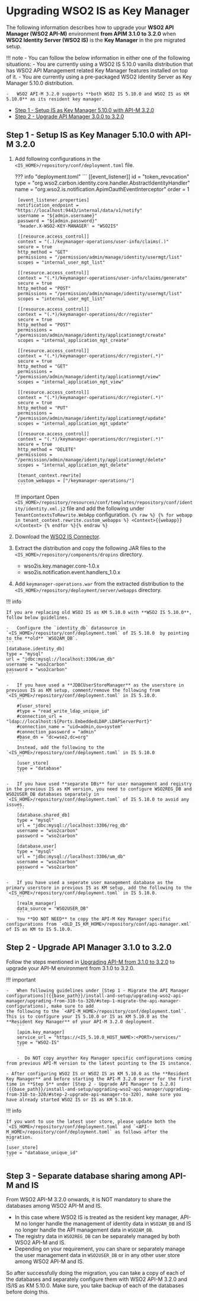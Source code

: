 # Upgrading WSO2 IS as Key Manager

The following information describes how to upgrade your **WSO2 API Manager (WSO2 API-M)** environment **from APIM 3.1.0 to 3.2.0** when **WSO2 Identity Server (WSO2 IS)** is the **Key Manager** in the pre migrated setup.

!!! note
    -   You can follow the below information in either one of the following situations:
        -   You are currently using a WSO2 IS 5.10.0 vanilla distribution that has WSO2 API Management related Key Manager features installed on top of it.
        -   You are currently using a pre-packaged WSO2 Identity Server as Key Manager 5.10.0 distribution.

    -   WSO2 API-M 3.2.0 supports **both WSO2 IS 5.10.0 and WSO2 IS as KM 5.10.0** as its resident key manager.

-   [Step 1 - Setup IS as Key Manager 5.10.0 with API-M 3.2.0](#step-1-setup-is-km)
-   [Step 2 - Upgrade API Manager 3.0.0 to 3.2.0](#step-2-upgrade-api-manager)    

## Step 1 - Setup IS as Key Manager 5.10.0 with API-M 3.2.0 

1. Add following configurations in the `<IS_HOME>/repository/conf/deployment.toml` file.

    ??? info "deployment.toml"
        ```
        [[event_listener]]
        id = "token_revocation"
        type = "org.wso2.carbon.identity.core.handler.AbstractIdentityHandler"
        name = "org.wso2.is.notification.ApimOauthEventInterceptor"
        order = 1

        [event_listener.properties]
        notification_endpoint = "https://localhost:9443/internal/data/v1/notify"
        username = "${admin.username}"
        password = "${admin.password}"
        'header.X-WSO2-KEY-MANAGER' = "WSO2IS"

        [[resource.access_control]]
        context = "(.)/keymanager-operations/user-info/claims(.)"
        secure = true
        http_method = "GET"
        permissions = "/permission/admin/manage/identity/usermgt/list"
        scopes = "internal_user_mgt_list"

        [[resource.access_control]]
        context = "(.*)/keymanager-operations/user-info/claims/generate"
        secure = true
        http_method = "POST"
        permissions = "/permission/admin/manage/identity/usermgt/list"
        scopes = "internal_user_mgt_list"

        [[resource.access_control]]
        context = "(.*)/keymanager-operations/dcr/register"
        secure = true
        http_method = "POST"
        permissions = "/permission/admin/manage/identity/applicationmgt/create"
        scopes = "internal_application_mgt_create"

        [[resource.access_control]]
        context = "(.*)/keymanager-operations/dcr/register(.*)"
        secure = true
        http_method = "GET"
        permissions = "/permission/admin/manage/identity/applicationmgt/view"
        scopes = "internal_application_mgt_view"

        [[resource.access_control]]
        context = "(.*)/keymanager-operations/dcr/register(.*)"
        secure = true
        http_method = "PUT"
        permissions = "/permission/admin/manage/identity/applicationmgt/update"
        scopes = "internal_application_mgt_update"

        [[resource.access_control]]
        context = "(.*)/keymanager-operations/dcr/register(.*)"
        secure = true
        http_method = "DELETE"
        permissions = "/permission/admin/manage/identity/applicationmgt/delete"
        scopes = "internal_application_mgt_delete"

        [tenant_context.rewrite]
        custom_webapps = ["/keymanager-operations/"]
        ```
        
    !!! important
        Open `<IS_HOME>/repository/resources/conf/templates/repository/conf/identity/identity.xml.j2` file and add the following
        under `TenantContextsToRewrite.WebApp` configuration.
           ```{% raw %}
           {% for webapp in tenant_context.rewrite.custom_webapps %}
           <Context>{{webapp}}</Context>
           {% endfor %}{% endraw %}
           ```

3. Download the [WSO2 IS Connector]({{base_path}}/assets/attachments/administer/wso2is-km-connector-1.0.15.zip).

4. Extract the distribution and copy the following JAR files to the `<IS_HOME>/repository/components/dropins` directory.
    -   wso2is.key.manager.core-1.0.x
    -   wso2is.notification.event.handlers_1.0.x

5. Add `keymanager-operations.war` from the extracted distribution to the `<IS_HOME>/repository/deployment/server/webapps` directory.

!!! info

    If you are replacing old WSO2 IS as KM 5.10.0 with **WSO2 IS 5.10.0**, follow below guidelines.

    -   Configure the `identity_db` datasource in `<IS_HOME>/repository/conf/deployment.toml` of IS 5.10.0  by pointing to the **old** `WSO2AM_DB`.
    ```
    [database.identity_db]
    type = "mysql"
    url = "jdbc:mysql://localhost:3306/am_db"
    username = "wso2carbon"
    password = "wso2carbon"
    ```

    -   If you have used a **JDBCUserStoreManager** as the userstore in previous IS as KM setup, comment/remove the following from `<IS_HOME>/repository/conf/deployment.toml` in IS 5.10.0.
        ```
        #[user_store]
        #type = "read_write_ldap_unique_id"
        #connection_url = "ldap://localhost:${Ports.EmbeddedLDAP.LDAPServerPort}"
        #connection_name = "uid=admin,ou=system"
        #connection_password = "admin"
        #base_dn = "dc=wso2,dc=org"      
        ```
        Instead, add the following to the `<IS_HOME>/repository/conf/deployment.toml` in IS 5.10.0
        ```
        [user_store]
        type = "database"
        ```

    -   If you have used **separate DBs** for user management and registry in the previous IS as KM version, you need to configure WSO2REG_DB and WSO2USER_DB databases separately in `<IS_HOME>/repository/conf/deployment.toml` of IS 5.10.0 to avoid any issues.
        ```
        [database.shared_db]
        type = "mysql"
        url = "jdbc:mysql://localhost:3306/reg_db"
        username = "wso2carbon"
        password = "wso2carbon"

        [database.user]
        type = "mysql"
        url = "jdbc:mysql://localhost:3306/um_db"
        username = "wso2carbon"
        password = "wso2carbon"
        ```

    -   If you have used a seperate user management database as the primary userstore in previous IS as KM setup, add the following to the `<IS_HOME>/repository/conf/deployment.toml` in IS 5.10.0.
        ```
        [realm_manager]
        data_source = "WSO2USER_DB"
        ```
    -   You **DO NOT NEED** to copy the API-M Key Manager specific configurations from `<OLD_IS_KM_HOME>/repository/conf/api-manager.xml` of IS as KM to IS 5.10.0.

## Step 2 - Upgrade API Manager 3.1.0 to 3.2.0

Follow the steps mentioned in [Upgrading API-M from 3.1.0 to 3.2.0]({{base_path}}/install-and-setup/upgrading-wso2-api-manager/upgrading-from-310-to-320/) to upgrade your API-M environment from 3.1.0 to 3.2.0.

!!! important

    -   When following guidelines under [Step 1 - Migrate the API Manager configurations]({{base_path}}/install-and-setup/upgrading-wso2-api-manager/upgrading-from-310-to-320/#step-1-migrate-the-api-manager-configurations), make sure to add
    the following to the `<API-M_HOME>/repository/conf/deployment.toml`. This is to configure your IS 5.10.0 or IS as KM 5.10.0 as the **Resident Key Manager** of your API-M 3.2.0 deployment.
        ```
        [apim.key_manager]
        service_url = "https://<IS_5.10.0_HOST_NAME>:<PORT>/services/"
        type = "WSO2-IS"
        ```

        -  Do NOT copy anyother Key Manager specific configurations coming from previous API-M version to the latest pointing to the IS instance.

    - After configuring WSO2 IS or WSO2 IS as KM 5.10.0 as the **Resident Key Manager** and before starting the API-M 3.2.0 server for the first time in **Step 5** under [Step 2 - Upgrade API Manager to 3.2.0]({{base_path}}/install-and-setup/upgrading-wso2-api-manager/upgrading-from-310-to-320/#step-2-upgrade-api-manager-to-320), make sure you have already started WSO2 IS or IS as KM 5.10.0.

!!! info

    If you want to use the latest user store, please update both the `<IS_HOME>/repository/conf/deployment.toml` and `<API-M_HOME>/repository/conf/deployment.toml` as follows after the migration.
    ```
    [user_store]
    type = "database_unique_id"
    ```

## Step 3 - Separate database sharing among API-M and IS

From WSO2 API-M 3.2.0 onwards, it is NOT mandatory to share the databases among WSO2 API-M and IS. 

-   In this case where WSO2 IS is treated as the resident key manager, API-M no longer handle the management of identity data in `WSO2AM_DB` and IS no longer handle the API management data in `WSO2AM_DB`. 
-   The registry data in `WSO2REG_DB` can be separately managed by both WSO2 API-M and IS.
-   Depending on your requirement, you can share or separately manage the user management data in `WSO2USER_DB` 
or in any other user store among WSO2 API-M and IS.

So after successfully doing the migration, you can take a copy of each of the databases and separately configure them with WSO2 API-M 3.2.0 and IS/IS as KM 5.10.0. Make sure, you take backup of each of the databases before doing this.